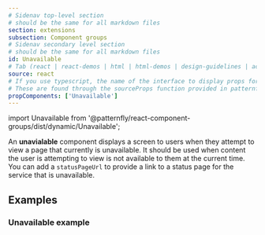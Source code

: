 ```yaml
---
# Sidenav top-level section
# should be the same for all markdown files
section: extensions
subsection: Component groups
# Sidenav secondary level section
# should be the same for all markdown files
id: Unavailable
# Tab (react | react-demos | html | html-demos | design-guidelines | accessibility)
source: react
# If you use typescript, the name of the interface to display props for
# These are found through the sourceProps function provided in patternfly-docs.source.js
propComponents: ['Unavailable']
---
```


import Unavailable from '@patternfly/react-component-groups/dist/dynamic/Unavailable';

An **unavialable** component displays a screen to users when they attempt to view a page that currently is unavailable.
It should be used when content the user is attempting to view is not available to them at the current time.  
You can add a `statusPageUrl` to provide a link to a status page for the service that is unavailable.

## Examples

### Unavailable example

```js file="./UnavailableExample.tsx"

```
